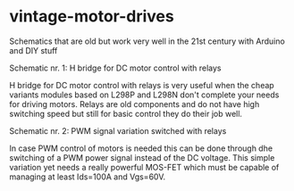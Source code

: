 # vintage-motor-drives
Schematics that are old but work very well in the 21st century with Arduino and DIY stuff
 
Schematic nr. 1:  H bridge for DC motor control with relays

H bridge for DC motor control with relays is very useful when the cheap variants modules based on  L298P and L298N don't complete your needs for driving motors.
Relays are old components and do not have high switching speed but still for basic control they do their job well.

Schematic nr. 2: PWM signal variation switched with relays

In case PWM control of motors is needed this can be done through dhe switching of a PWM power signal instead of the DC voltage.
This simple variation yet needs a really powerful MOS-FET which must be capable of managing at least Ids=100A and Vgs=60V.
